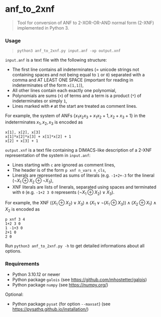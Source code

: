 # anf_to_2xnf

> Tool for conversion of ANF to 2-XOR-OR-AND normal form (2-XNF) implemented in Python 3.

### Usage

> `python3 anf_to_2xnf.py input.anf -xp output.xnf`

`input.anf` is a text file with the following structure:

- The first line contains all indeterminates (= unicode strings not containing spaces and not being equal to `1` or `0`) separated with a comma and AT LEAST ONE SPACE (important for reading in indeterminates of the form `x[1,1]`),
- All other lines contain each exactly one polynomial,
- Polynomials are sums (`+`) of terms and a term is a product (`*`) of indeterminates or simply `1`,
- Lines marked with `#` at the start are treated as comment lines.

For example, the system of ANFs $\{x_1x_2x_3+x_1x_2+1, x_2+x_3+1\}$ in the indeterminates $x_1,x_2,x_3$ is encoded as

```
x[1], x[2], x[3]
x[1]*x[2]*x[3] + x[1]*x[2] + 1
x[2] + x[3] + 1
```

`output.xnf` is a text file containing a DIMACS-like description of a 2-XNF representation of the system in `input.anf`:

- Lines starting with `c` are ignored as comment lines,
- The header is of the form `p xnf n_vars n_cls`,
- Linerals are represented as sums of literals (e.g. `-1+2+-3` for the lineral $(\neg X_1 \oplus X_2 \oplus \neg X_3)$,
- XNF literals are lists of linerals, separated using spaces and terminated with `0` (e.g. `-1+2 3 0` represents $(\neg X_1 \oplus X_2) \lor X_3$).

For example, the XNF $((X_1 \oplus X_2) \lor X_3) \land (X_1 \lor \neg(X_1 \oplus X_3)) \land (X_2 \oplus X_1) \land X_2$ is encoded as

```
p xnf 3 4
1+2 3 0
1 -1+3 0
2+1 0
2 0
```


Run `python3 anf_to_2xnf.py -h` to get detailed informations about all options.

### Requirements

- Python 3.10.12 or newer
- Python package `galois` (see <https://github.com/mhostetter/galois>)
- Python package `numpy` (see <https://numpy.org/>)

Optional:

- Python package `pysat` (for option `--maxsat`) (see <https://pysathq.github.io/installation/>)
